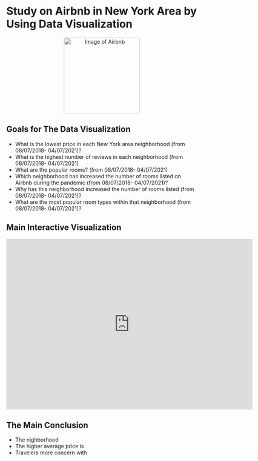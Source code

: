 # Study on Airbnb in New York Area by Using Data Visualization

<p align="center">
    <img width="200" src="https://i.pinimg.com/originals/b3/2a/f4/b32af410be8257b815d16d9ef0f01aa7.gif" alt="Image of Airbnb">
</p>

## Goals for The Data Visualization

* What is the lowest price in each New York area neighborhood (from 08/07/2018- 04/07/2021)?
* What is the highest number of reviews in each neighborhood (from 08/07/2018- 04/07/2021)
* What are the popular rooms? (from 08/07/2018- 04/07/2021)
* Which neighborhood has increased the number of rooms listed on Airbnb during the pandemic (from 08/07/2018- 04/07/2021)?
* Why has this neighborhood increased the number of rooms listed (from 08/07/2018- 04/07/2021)?
* What are the most popular room types within that neighborhood (from 08/07/2018- 04/07/2021)?




## Main Interactive Visualization


<iframe seamless frameborder="0" src="https://public.tableau.com/views/Book1_16227770760480/Sheet1?:embed=yes&:display_count=yes&:showVizHome=no" width = '650' height = '450' scrolling='yes' ></iframe>    

## The Main Conclusion

* The nighborhood
* The higher average price is 
* Travelers more concern with 
